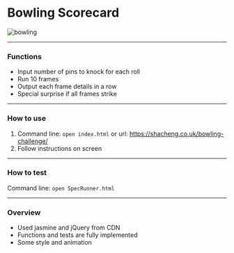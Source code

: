# Bowling Scorecard

![bowling](https://media.giphy.com/media/l0HlW6GBSjbyFDCW4/giphy.gif)

---------
### Functions
- Input number of pins to knock for each roll
- Run 10 frames
- Output each frame details in a row
- Special surprise if all frames strike

---------
### How to use
1. Command line: `open index.html` or url: https://shacheng.co.uk/bowling-challenge/
2. Follow instructions on screen

---------
### How to test
Command line: `open SpecRunner.html`

---------
### Overview
- Used jasmine and jQuery from CDN
- Functions and tests are fully implemented
- Some style and animation
